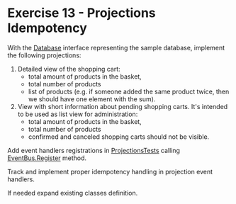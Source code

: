 # Exercise 13 - Projections Idempotency

With the [Database](./Tools/Database.java) interface representing the sample database, implement the following projections:

1. Detailed view of the shopping cart:
    - total amount of products in the basket,
    - total number of products
    - list of products (e.g. if someone added the same product twice, then we should have one element with the sum).
2. View with short information about pending shopping carts. It's intended to be used as list view for administration:
    - total amount of products in the basket,
    - total number of products
    - confirmed and canceled shopping carts should not be visible.

Add event handlers registrations in [ProjectionsTests](ProjectionsTests.java) calling [EventBus.Register](./Tools/EventBus.java) method.

Track and implement proper idempotency handling in projection event handlers.

If needed expand existing classes definition.

